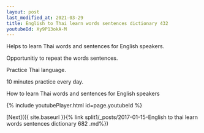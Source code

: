 ```yaml
---
layout: post
last_modified_at: 2021-03-29
title: English to Thai learn words sentences dictionary 432 
youtubeId: Xy9P13okA-M
---
```

 
 
Helps to learn Thai words and sentences for English speakers.

Opportunitiy to repeat the words sentences. 

Practice Thai language. 
 
10 minutes practice every day. 
 
How to learn Thai words and sentences for English speakers 
 
{% include youtubePlayer.html id=page.youtubeId %}
 
 
[Next]({{ site.baseurl }}{% link  split1/_posts/2017-01-15-English to thai learn words sentences dictionary 682 .md%})
 
